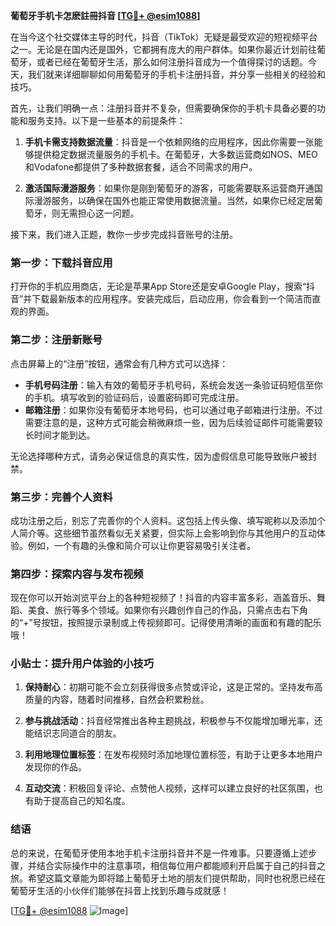**葡萄牙手机卡怎麽註冊抖音 [[TG💪+ @esim1088](https://t.me/s/esim1088)]**

在当今这个社交媒体主导的时代，抖音（TikTok）无疑是最受欢迎的短视频平台之一。无论是在国内还是国外，它都拥有庞大的用户群体。如果你最近计划前往葡萄牙，或者已经在葡萄牙生活，那么如何注册抖音成为一个值得探讨的话题。今天，我们就来详细聊聊如何用葡萄牙的手机卡注册抖音，并分享一些相关的经验和技巧。

首先，让我们明确一点：注册抖音并不复杂，但需要确保你的手机卡具备必要的功能和服务支持。以下是一些基本的前提条件：

1. **手机卡需支持数据流量**：抖音是一个依赖网络的应用程序，因此你需要一张能够提供稳定数据流量服务的手机卡。在葡萄牙，大多数运营商如NOS、MEO和Vodafone都提供了多种数据套餐，适合不同需求的用户。
   
2. **激活国际漫游服务**：如果你是刚到葡萄牙的游客，可能需要联系运营商开通国际漫游服务，以确保在国外也能正常使用数据流量。当然，如果你已经定居葡萄牙，则无需担心这一问题。

接下来，我们进入正题，教你一步步完成抖音账号的注册。

### 第一步：下载抖音应用

打开你的手机应用商店，无论是苹果App Store还是安卓Google Play，搜索“抖音”并下载最新版本的应用程序。安装完成后，启动应用，你会看到一个简洁而直观的界面。

### 第二步：注册新账号

点击屏幕上的“注册”按钮，通常会有几种方式可以选择：
- **手机号码注册**：输入有效的葡萄牙手机号码，系统会发送一条验证码短信至你的手机。填写收到的验证码后，设置密码即可完成注册。
- **邮箱注册**：如果你没有葡萄牙本地号码，也可以通过电子邮箱进行注册。不过需要注意的是，这种方式可能会稍微麻烦一些，因为后续验证邮件可能需要较长时间才能到达。

无论选择哪种方式，请务必保证信息的真实性，因为虚假信息可能导致账户被封禁。

### 第三步：完善个人资料

成功注册之后，别忘了完善你的个人资料。这包括上传头像、填写昵称以及添加个人简介等。这些细节虽然看似无关紧要，但实际上会影响到你与其他用户的互动体验。例如，一个有趣的头像和简介可以让你更容易吸引关注者。

### 第四步：探索内容与发布视频

现在你可以开始浏览平台上的各种短视频了！抖音的内容丰富多彩，涵盖音乐、舞蹈、美食、旅行等多个领域。如果你有兴趣创作自己的作品，只需点击右下角的“+”号按钮，按照提示录制或上传视频即可。记得使用清晰的画面和有趣的配乐哦！

### 小贴士：提升用户体验的小技巧

1. **保持耐心**：初期可能不会立刻获得很多点赞或评论，这是正常的。坚持发布高质量的内容，随着时间推移，自然会积累粉丝。
   
2. **参与挑战活动**：抖音经常推出各种主题挑战，积极参与不仅能增加曝光率，还能结识志同道合的朋友。

3. **利用地理位置标签**：在发布视频时添加地理位置标签，有助于让更多本地用户发现你的作品。

4. **互动交流**：积极回复评论、点赞他人视频，这样可以建立良好的社区氛围，也有助于提高自己的知名度。

### 结语

总的来说，在葡萄牙使用本地手机卡注册抖音并不是一件难事。只要遵循上述步骤，并结合实际操作中的注意事项，相信每位用户都能顺利开启属于自己的抖音之旅。希望这篇文章能为即将踏上葡萄牙土地的朋友们提供帮助，同时也祝愿已经在葡萄牙生活的小伙伴们能够在抖音上找到乐趣与成就感！

[[TG💪+ @esim1088](https://t.me/s/esim1088) ![Image](https://i.postimg.cc/4NQfJmqS/Snipaste-2025-05-13-00-14-12.png)]